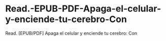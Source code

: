 # Read.-EPUB-PDF-Apaga-el-celular-y-enciende-tu-cerebro-Con
Read. [EPUB/PDF] Apaga el celular y enciende tu cerebro: Con
